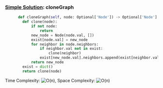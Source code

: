### [Simple Solution](/Graph/cloneGraph/basic_sol.py): cloneGraph

```python
      def cloneGraph(self, node: Optional['Node']) -> Optional['Node']:
        def clone(node):
            if not node:
                return        
            new_node = Node(node.val, [])
            exist[node.val] = new_node
            for neighbor in node.neighbors:
                if neighbor.val not in exist:
                    clone(neighbor)
                exist[new_node.val].neighbors.append(exist[neighbor.val])
            return new_node
        exist = dict()
        return clone(node)
```

Time Complexity: ![O(n)](<https://latex.codecogs.com/svg.image?\inline&space;O(m+n)>), Space Complexity: ![O(n)](<https://latex.codecogs.com/svg.image?\inline&space;O(n)>)



